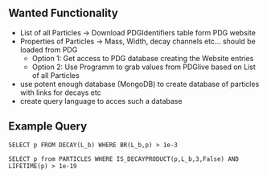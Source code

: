 ## Wanted Functionality
- List of all Particles -> Download PDGIdentifiers table form PDG website
- Properties of Particles -> Mass, Width, decay channels etc... should be loaded from PDG
    - Option 1: Get access to PDG database creating the Website entries
    - Option 2: Use Programm to grab values from PDGlive based on List of all Particles
- use potent enough database (MongoDB) to create database of particles with links for decays etc
- create query language to acces such a database


## Example Query

``SELECT p FROM DECAY(L_b) WHERE BR(L_b,p) > 1e-3``

``SELECT p from PARTICLES WHERE IS_DECAYPRODUCT(p,L_b,3,False) AND LIFETIME(p) > 1e-19``

